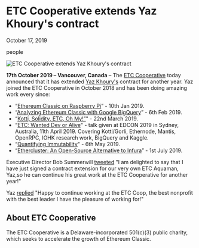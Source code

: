# ETC Cooperative extends Yaz Khoury's contract

October 17, 2019

people

![ETC Cooperative extends Yaz Khoury's contract](/img/posts/09_bob_and_yaz.jpeg)

**17th October 2019 – Vancouver, Canada** – The [ETC Cooperative](https://etccooperative.org/) today announced that it has extended [Yaz Khoury's](https://twitter.com/Yazanator) contract for another year. Yaz joined the ETC Cooperative in October 2018 and has been doing amazing work every since:

- “[Ethereum Classic on Raspberry Pi](https://medium.com/ethereum-classic/ethereum-classic-on-raspberry-pi-a3be200cdca0)” - 10th Jan 2019.
- “[Analyzing Ethereum Classic with Google BigQuery](https://medium.com/ethereum-classic/analyzing-ethereum-classic-with-google-bigquery-df55822ec6a6)” - 6th Feb 2019.
- “[Kotti, Solidity, ETC, Oh My!”](https://medium.com/ethereum-classic/kotti-solidity-etc-oh-my-2ae36926454d)" - 22nd March 2019.
- “[ETC: Wanted Dev or Alive](https://medium.com/ethereum-classic/etc-wanted-dev-or-alive-2581a5079aa1)" - talk given at EDCON 2019 in Sydney, Australia, 11th April 2019. Covering Kotti/Gorli, Ethernode, Mantis, OpenRPC, IOHK research work, BigQuery and Kaggle.
- “[Quantifying Immutability](https://medium.com/ethereum-classic/quantifying-immutability-e8f2b1bb9301)" - 6th May 2019.
- “[Ethercluster: An Open-Source Alternative to Infura](https://medium.com/ethereum-classic/ethercluster-an-open-source-alternative-to-infura-b8799b2122d3)” - 1st July 2019.

Executive Director Bob Summerwill [tweeted](https://twitter.com/BobSummerwill/status/1184986345929789441) "I am delighted to say that I have just signed a contract extension for our very own ETC Aquaman, Yaz,so he can continue his great work at the ETC Cooperative for another year!"

Yaz [replied](https://twitter.com/Yazanator/status/1184986694577262593) "Happy to continue working at the ETC Coop, the best nonprofit with the best leader I have the pleasure of working for!"

## About ETC Cooperative

The ETC Cooperative is a Delaware-incorporated 501(c)(3) public charity, which seeks to accelerate the growth of Ethereum Classic.
